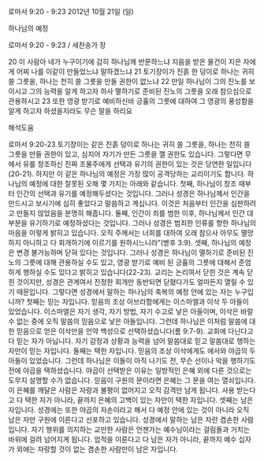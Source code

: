 로마서 9:20 - 9:23 
2012년 10월 21일 (일)

하나님의 예정



로마서 9:20 - 9:23 / 새찬송가  장


20 이 사람아 네가 누구이기에 감히 하나님께 반문하느냐 지음을 받은 물건이 지은 자에게 어찌 나를 이같이 만들었느냐 말하겠느냐 21 토기장이가 진흙 한 덩이로 하나는 귀히 쓸 그릇을, 하나는 천히 쓸 그릇을 만들 권한이 없느냐 22 만일 하나님이 그의 진노를 보이시고 그의 능력을 알게 하고자 하사 멸하기로 준비된 진노의 그릇을 오래 참으심으로 관용하시고 23 또한 영광 받기로 예비하신바 긍휼의 그릇에 대하여 그 영광의 풍성함을 알게 하고자 하셨을지라도 무슨 말을 하리요

해석도움





로마서 9:20-23
토기장이는 같은 진흙 덩이로 하나는 귀히 쓸 그릇을, 하나는 천히 쓸 그릇을 만들 권한이 있고, 심지어 자기가 만든 그릇을 깰 권한도 있습니다. 그렇다면 무에서 유를 창조하신 진짜 조물주에게 선택과 유기의 권한이 있는 것은 당연한 일입니다(20-21). 하지만 이 같은 하나님의 예정은 가장 많이 공격당하는 교리이기도 합니다. 하나님의 예정에 대한 잘못된 오해 몇 가지는 아래와 같습니다. 
첫째, 하나님이 창조 때부터 인간의 선택과 유기를 예정해두셨다는 것입니다. 그러나 성경은 하나님께서 인간을 만드시고 보시기에 심히 좋았다고 말씀하고 계십니다. 이것은 처음부터 인간을 심판하려고 만들지 않았음을 분명히 해줍니다. 둘째, 인간이 죄를 범한 이후, 하나님께서 인간 대부분을 유기하기로 예정하셨다는 것입니다. 그러나 성경은 범죄한 인류를 향한 하나님의 마음을 이렇게 밝히고 있습니다. 오직 주께서는 너희를 대하여 오래 참으사 아무도 멸망하지 아니하고 다 회개하기에 이르기를 원하시느니라”(벧후 3:9). 셋째, 하나님의 예정은 변경 불가능하며 닫혀 있다는 것입니다. 그러나 성경은 하나님이 멸하기로 준비된 진노의 그릇에 대해 관용하실 수도 있고, 영광 받기로 예비 된 긍휼의 그릇에 대해서 준엄하게 행하실 수도 있다고 밝히고 있습니다(22-23). 교리는 논리여서 닫힌 것은 계속 닫힌 것이지만, 성경은 관계여서 진정한 회개만 동반되면 닫혔다가도 얼마든지 열릴 수 있기 때문입니다. 
그렇다면 성경에서 말하는 하나님의 축복의 예정 안에 있는 자는 누구입니까?
첫째는 믿는 자입니다. 믿음의 조상 아브라함에게는 이스마엘과 이삭 두 아들이 있었습니다. 이스마엘은 자기 생각, 자기 방법, 자기 수고로 낳은 아들이며, 이삭은 바랄 수 없는 중에 오직 말씀의 믿음으로 낳은 아들입니다. 그런데 하나님은 이처럼 말씀에 대한 믿음으로 얻은 이삭만을 언약 백성으로 선택하셨습니다(롬 9:7-9). 교회에 다닌다고 다 믿는 자가 아닙니다. 자기 감정과 상황과 능력을 넘어 말씀대로 믿고 말씀대로 행하는 자만이 믿는 자입니다. 둘째는 택한 자입니다. 믿음의 조상 이삭에게도 에서와 야곱의 두 아들이 있었습니다. 그런데 하나님은 이들이 아직 나기도 전, 무슨 선이나 악을 행하기도 전에 야곱을 택하셨습니다. 야곱이 선택받은 이유는 일방적인 은혜 외에 다른 것으로는 도무지 설명할 수가 없습니다. 믿음이 구원의 문이라면 은혜는 그 문을 여는 열쇠입니다. 이 은혜를 깨달은 사람은 자랑과 불평이 없어지고 오직 감격만 남게 됩니다. 사용 받는다고 다 택한 자가 아니라, 끝까지 은혜의 고백이 있는 자만이 택한 자입니다. 셋째는 남은 자입니다. 성경에는 또한 야곱의 자손이라고 해서 다 예정 안에 있는 것이 아니라 오직 남은 자만 구원에 이른다고 선포하고 있습니다. 성경에서 말하는 남은 자란 겸손한 사람입니다. 자기 행위를 의지하는 교만한 사람은 언젠가는 예수님이라는 걸림돌과 거치는 바위에 걸려 넘어지게 됩니다. 업적을 이룬다고 다 남은 자가 아니라, 끝까지 예수 십자가 외에는 자랑할 것이 없는 겸손한 사람만이 남은 자입니다.